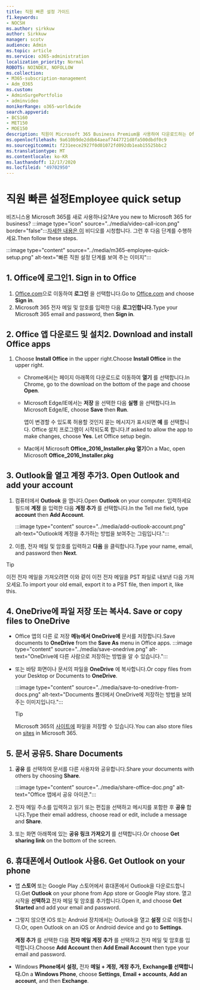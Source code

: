 ```yaml
---
title: 직원 빠른 설정 가이드
f1.keywords:
- NOCSH
ms.author: sirkkuw
author: Sirkkuw
manager: scotv
audience: Admin
ms.topic: article
ms.service: o365-administration
localization_priority: Normal
ROBOTS: NOINDEX, NOFOLLOW
ms.collection:
- M365-subscription-management
- Adm_O365
ms.custom:
- AdminSurgePortfolio
- adminvideo
monikerRange: o365-worldwide
search.appverid:
- BCS160
- MET150
- MOE150
description: 직원이 Microsoft 365 Business Premium을 사용하여 다운로드하는 Office 앱을 설정하는 방법을 배우는 데 도움을 줄 수 있습니다.
ms.openlocfilehash: 9a610b9de2ddb64aeaf7447721d8fa500dbdf0c9
ms.sourcegitcommit: f231eece2927f0d01072fd092db1eab15525bbc2
ms.translationtype: MT
ms.contentlocale: ko-KR
ms.lasthandoff: 12/17/2020
ms.locfileid: "49702950"
---
```

# <a name="employee-quick-setup"></a><span data-ttu-id="60f72-103">직원 빠른 설정</span><span class="sxs-lookup"><span data-stu-id="60f72-103">Employee quick setup</span></span>

<span data-ttu-id="60f72-104">비즈니스용 Microsoft 365를 새로 사용하나요?</span><span class="sxs-lookup"><span data-stu-id="60f72-104">Are you new to Microsoft 365 for business?</span></span> :::image type="icon" source="../media/video-call-icon.png" border="false":::[자세한 내용은 이](https://support.microsoft.com/office/d6466f0d-5d13-464a-adcb-00906ae87029) 비디오를 시청합니다. <span data-ttu-id="60f72-106">그런 후 다음 단계를 수행하세요.</span><span class="sxs-lookup"><span data-stu-id="60f72-106">Then follow these steps.</span></span>

:::image type="content" source="../media/m365-employee-quick-setup.png" alt-text="빠른 직원 설정 단계를 보여 주는 이미지":::

## <a name="1-sign-in-to-office"></a><span data-ttu-id="60f72-108">1. Office에 로그인</span><span class="sxs-lookup"><span data-stu-id="60f72-108">1. Sign in to Office</span></span>

1. <span data-ttu-id="60f72-109">[Office.com](https://office.com)으로 이동하여 **로그인** 을 선택합니다.</span><span class="sxs-lookup"><span data-stu-id="60f72-109">Go to [Office.com](https://office.com) and choose **Sign in**.</span></span>
1. <span data-ttu-id="60f72-110">Microsoft 365 전자 메일 및 암호를 입력한 다음 **로그인합니다.**</span><span class="sxs-lookup"><span data-stu-id="60f72-110">Type your Microsoft 365 email and password, then **Sign in**.</span></span>

## <a name="2-download-and-install-office-apps"></a><span data-ttu-id="60f72-111">2. Office 앱 다운로드 및 설치</span><span class="sxs-lookup"><span data-stu-id="60f72-111">2. Download and install Office apps</span></span>

1. <span data-ttu-id="60f72-112">Choose **Install Office** in the upper right.</span><span class="sxs-lookup"><span data-stu-id="60f72-112">Choose **Install Office** in the upper right.</span></span>
    - <span data-ttu-id="60f72-113">Chrome에서는 페이지 아래쪽의 다운로드로 이동하여 **열기** 를 선택합니다.</span><span class="sxs-lookup"><span data-stu-id="60f72-113">In Chrome, go to the download on the bottom of the page and choose **Open**.</span></span>
    - <span data-ttu-id="60f72-114">Microsoft Edge/IE에서는 **저장** 을 선택한 다음 **실행** 을 선택합니다.</span><span class="sxs-lookup"><span data-stu-id="60f72-114">In Microsoft Edge/IE, choose **Save** then **Run**.</span></span>
    
        <span data-ttu-id="60f72-p102">앱이 변경할 수 있도록 허용할 것인지 묻는 메시지가 표시되면 **예** 를 선택합니다. Office 설치 프로그램이 시작되도록 합니다.</span><span class="sxs-lookup"><span data-stu-id="60f72-p102">If asked to allow the app to make changes, choose **Yes**. Let Office setup begin.</span></span>
    - <span data-ttu-id="60f72-117">Mac에서 Microsoft **Office_2016_Installer.pkg 열기**</span><span class="sxs-lookup"><span data-stu-id="60f72-117">On a Mac, open Microsoft **Office_2016_Installer.pkg**</span></span>

## <a name="3-open-outlook-and-add-your-account"></a><span data-ttu-id="60f72-118">3. Outlook을 열고 계정 추가</span><span class="sxs-lookup"><span data-stu-id="60f72-118">3. Open Outlook and add your account</span></span>

1. <span data-ttu-id="60f72-119">컴퓨터에서 **Outlook** 을 엽니다.</span><span class="sxs-lookup"><span data-stu-id="60f72-119">Open **Outlook** on your computer.</span></span> <span data-ttu-id="60f72-120">입력하세요 필드에 **계정** 을 입력한 다음 **계정 추가** 를 선택합니다.</span><span class="sxs-lookup"><span data-stu-id="60f72-120">In the Tell me field, type **account** then **Add Account**.</span></span>

    :::image type="content" source="../media/add-outlook-account.png" alt-text="Outlook에 계정을 추가하는 방법을 보여주는 그림입니다.":::

1. <span data-ttu-id="60f72-122">이름, 전자 메일 및 암호를 입력하고 **다음** 을 클릭합니다.</span><span class="sxs-lookup"><span data-stu-id="60f72-122">Type your name, email, and password then **Next**.</span></span>

> [!TIP]
> <span data-ttu-id="60f72-123">이전 전자 메일을 가져오려면 이와 같이 이전 전자 메일을 PST 파일로 내보낸 다음 가져오세요.</span><span class="sxs-lookup"><span data-stu-id="60f72-123">To import your old email, export it to a PST file, then import it, like this.</span></span>

## <a name="4-save-or-copy-files-to-onedrive"></a><span data-ttu-id="60f72-124">4. OneDrive에 파일 저장 또는 복사</span><span class="sxs-lookup"><span data-stu-id="60f72-124">4. Save or copy files to OneDrive</span></span>

- <span data-ttu-id="60f72-125">Office 앱의 다른 로 저장  **메뉴에서 OneDrive에** 문서를 저장합니다.</span><span class="sxs-lookup"><span data-stu-id="60f72-125">Save documents to **OneDrive** from the **Save As** menu in Office apps.</span></span>
    :::image type="content" source="../media/save-onedrive.png" alt-text="OneDrive에 다른 사람으로 저장하는 방법을 알 수 있습니다.":::

- <span data-ttu-id="60f72-127">또는 바탕 화면이나 문서의 파일을 **OneDrive** 에 복사합니다.</span><span class="sxs-lookup"><span data-stu-id="60f72-127">Or copy files from your Desktop or Documents to **OneDrive**.</span></span>

    :::image type="content" source="../media/save-to-onedrive-from-docs.png" alt-text="Documents 폴더에서 OneDrive에 저장하는 방법을 보여 주는 이미지입니다.":::

    > [!TIP]
    > <span data-ttu-id="60f72-129">Microsoft 365의 [사이트에](https://support.microsoft.com/office/d18d21a0-1f9f-4f6c-ac45-d52afa0a4a2e) 파일을 저장할 수 있습니다.</span><span class="sxs-lookup"><span data-stu-id="60f72-129">You can also store files on [sites](https://support.microsoft.com/office/d18d21a0-1f9f-4f6c-ac45-d52afa0a4a2e) in Microsoft 365.</span></span>

## <a name="5-share-documents"></a><span data-ttu-id="60f72-130">5. 문서 공유</span><span class="sxs-lookup"><span data-stu-id="60f72-130">5. Share Documents</span></span>

1. <span data-ttu-id="60f72-131">**공유** 를 선택하여 문서를 다른 사용자와 공유합니다.</span><span class="sxs-lookup"><span data-stu-id="60f72-131">Share your documents with others by choosing **Share**.</span></span>

    :::image type="content" source="../media/share-office-doc.png" alt-text="Office 앱에서 공유 아이콘.":::

1. <span data-ttu-id="60f72-133">전자 메일 주소를 입력하고 읽기 또는 편집을 선택하고 메시지를 포함한 후 **공유** 합니다.</span><span class="sxs-lookup"><span data-stu-id="60f72-133">Type their email address, choose read or edit, include a message and **Share**.</span></span>
1. <span data-ttu-id="60f72-134">또는 화면 아래쪽에 있는 **공유 링크 가져오기** 를 선택합니다.</span><span class="sxs-lookup"><span data-stu-id="60f72-134">Or choose **Get sharing link** on the bottom of the screen.</span></span>

## <a name="6-get-outlook-on-your-phone"></a><span data-ttu-id="60f72-135">6. 휴대폰에서 Outlook 사용</span><span class="sxs-lookup"><span data-stu-id="60f72-135">6. Get Outlook on your phone</span></span>

- <span data-ttu-id="60f72-136">앱 **스토어** 또는 Google Play 스토어에서 휴대폰에서 Outlook을 다운로드합니다.</span><span class="sxs-lookup"><span data-stu-id="60f72-136">Get **Outlook** on your phone from App store or Google Play store.</span></span> <span data-ttu-id="60f72-137">열고 시작을 **선택하고** 전자 메일 및 암호를 추가합니다.</span><span class="sxs-lookup"><span data-stu-id="60f72-137">Open it, and choose **Get Started** and add your email and password.</span></span>
- <span data-ttu-id="60f72-138">그렇지 않으면 iOS 또는 Android 장치에서는 Outlook을 열고 **설정** 으로 이동합니다.</span><span class="sxs-lookup"><span data-stu-id="60f72-138">Or, open Outlook on an iOS or Android device and go to **Settings**.</span></span>

    <span data-ttu-id="60f72-139">**계정 추가** 를 선택한 다음 **전자 메일 계정 추가** 를 선택하고 전자 메일 및 암호를 입력합니다.</span><span class="sxs-lookup"><span data-stu-id="60f72-139">Choose **Add Account** then **Add Email Account** then type your email and password.</span></span>
- <span data-ttu-id="60f72-140">Windows **Phone에서** **설정,** 전자 **메일 + 계정,** **계정 추가,** **Exchange를 선택합니다.**</span><span class="sxs-lookup"><span data-stu-id="60f72-140">On a **Windows Phone**, choose **Settings**, **Email + accounts**, **Add an account**, and then **Exchange**.</span></span>